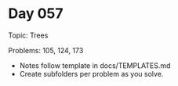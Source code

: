 # Day 057

Topic: Trees

Problems: 105, 124, 173

- Notes follow template in docs/TEMPLATES.md
- Create subfolders per problem as you solve.